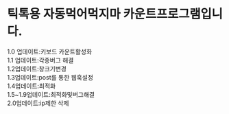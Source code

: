# 틱톡용 자동먹어먹지마 카운트프로그램입니다.
1.0 업데이트:키보드 카운트활성화    
1.1 업데이트:각종버그 해결    
1.2업데이트:창크기변경    
1.3업데이트:post를 통한 웹훅설정    
1.4업데이트:최적화    
1.5~1.9업데이트:최적화및버그해결    
2.0업데이트:ip제한 삭제    
